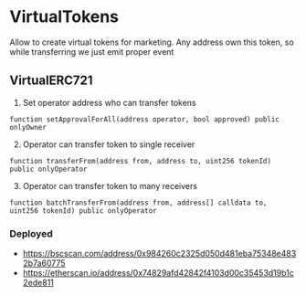 # VirtualTokens

Allow to create virtual tokens for marketing. Any address own this token, so while transferring we just emit proper event 

## VirtualERC721

1. Set operator address who can transfer tokens
```Solidity
function setApprovalForAll(address operator, bool approved) public onlyOwner
```

2. Operator can transfer token to single receiver

```Solidity
function transferFrom(address from, address to, uint256 tokenId) public onlyOperator
```


3. Operator can transfer token to many receivers

```Solidity
function batchTransferFrom(address from, address[] calldata to, uint256 tokenId) public onlyOperator
```

### Deployed
- https://bscscan.com/address/0x984260c2325d050d481eba75348e4832b7a60775
- https://etherscan.io/address/0x74829afd42842f4103d00c35453d19b1c2ede811
